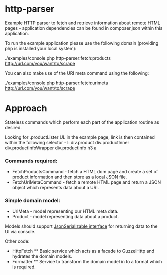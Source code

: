 # http-parser
Example HTTP parser to fetch and retrieve information about remote HTML pages - application dependencies can be found in composer.json within this application.

To run the example application please use the following domain (providing php is installed your local system):

./examples/console.php http-parser:fetch:products http://url.com/you/want/to/scrape

You can also make use of the URI meta command using the following:

./examples/console.php http-parser:fetch:urimeta http://url.com/you/want/to/scrape

# Approach

Stateless commands which perform each part of the application routine as desired.

Looking for .productLister UL in the example page, link is then contained within the following selector - li div.product div.productInner div.productInfoWrapper div.productInfo h3 a

### Commands required:

* FetchProductsCommand - fetch a HTML dom page and create a set of product information and then store as a local JSON file.
* FetchUriMetaCommand - fetch a remote HTML page and return a JSON object which represents data about a URI.

### Simple domain model:

* UriMeta - model representing our HTML meta data.
* Product - model representing data about a product.

Models should support [JsonSerializable interface](http://php.net/manual/en/class.jsonserializable.php) for returning data to the UI via console.

Other code:

* HttpFetch
** Basic service which acts as a facade to GuzzelHttp and hydrates the domain models.
* Formatter
** Service to transform the domain model in to a format which is required.